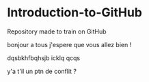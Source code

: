 # Introduction-to-GitHub
Repository made to train on GitHub

bonjour a tous j'espere que vous allez bien !

dqsbkhfbqhsjb
icklq 
qcqs

y'a t'il un ptn de conflit ?
